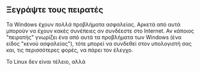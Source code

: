 <?php require("../../entete.php"); ?> <?php require("../../base.php"); ?> <?php require("../../fonctions.php"); ?>

<div id="corps">

<h2>Ξεγράψτε τους πειρατές</h2>

<p>Τα Windows έχουν <i>πολλά</i> προβλήματα ασφαλείας. Αρκετά από αυτά μπορούν να έχουν κακές συνέπειες αν συνδέεστε στο Internet. Αν κάποιος "πειρατής" γνωρίζει ένα από αυτά τα προβλήματα των Windows (ένα είδος "κενού ασφαλείας"), τότε μπορεί να συνδεθεί στον υπολογιστή σας και, τις περισσότερες φορές, να πάρει τον έλεγχο.</p>

<p>Το Linux δεν είναι τέλειο, αλλά</p>

</div>
</body>
</html>
